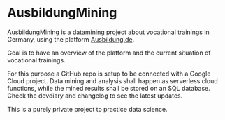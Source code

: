 # AusbildungMining

AusbildungMining is a datamining project about vocational trainings in Germany, using the platform [Ausbildung.de](https://www.ausbildung.de).

Goal is to have an overview of the platform and the current situation of vocational trainings.

For this purpose a GitHub repo is setup to be connected with a Google Cloud project. Data mining and analysis shall happen as serverless cloud functions, while the mined results shall be stored on an SQL database. Check the devdiary and changelog to see the latest updates.

This is a purely private project to practice data science.